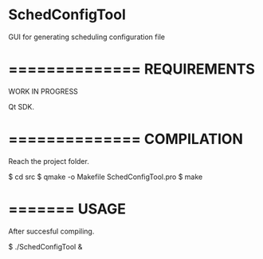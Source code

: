 SchedConfigTool
===============

GUI for generating scheduling configuration file


==============
 REQUIREMENTS
==============

WORK IN PROGRESS

Qt SDK.


==============
 COMPILATION
==============

Reach the project folder.

$ cd src
$ qmake -o Makefile SchedConfigTool.pro
$ make


=======
 USAGE
=======

After succesful compiling.

$ ./SchedConfigTool &
